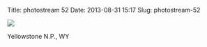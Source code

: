 Title: photostream 52
Date: 2013-08-31 15:17
Slug: photostream-52

[![](http://martinfowler.com/photos/52.jpg)](http://martinfowler.com/photos/52.html)

</p>

</p>

Yellowstone N.P., WY

</p>

